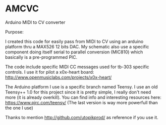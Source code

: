 AMCVC
=====

Arduino MIDI to CV converter

Purpose:

I created this code for easily pass from MIDI to CV using an arduino platform thru a MAX526 12 bits DAC.
My schematic also use a specific component doing itself serial to parallel conversion (MIC810) which basically is a pre-programmed PIC.

The code include specific MIDI CC messages used for tb-303 specific controls. I use it for pilot a x0x-heart board: http://www.openmusiclabs.com/projects/x0x-heart/

The Arduino platform I use is a specific branch named Teensy. I use an old Teensy++ 1.0 for this project since it is pretty simple, I really don't need more (it is already overkill). You can find info and interesting resources here: https://www.pjrc.com/teensy/
(The last version is way more powerfull than the one I use)


Thanks to mention http://github.com/utopikprod/ as reference if you use it.
